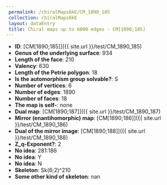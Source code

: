 ```yaml
--- 
 permalink: /chiralMaps6kE/CM_1890_185 
 collection: chiralMaps6kE
 layout: dataEntry
 title: Chiral maps up to 6000 edges - CM[1890;185]
---
```


- **ID**: [CM[1890;185]]({{ site.url }}/test/CM_1890_185)
- **Genus of the underlying surface**: 934
- **Length of the face**: 210
- **Valency**: 630
- **Length of the Petrie polygon**: 18
- **Is the automorphism group solvable?**: S
- **Number of vertices**: 6
- **Number of edges**: 1890
- **Number of faces**: 18
- **The map is self-**: none
- **Dual map**: [CM[1890;187]]({{ site.url }}/test/CM_1890_187)
- **Mirror (enantihomorphic) map**: [CM[1890;186]]({{ site.url }}/test/CM_1890_186)
- **Dual of the mirror image**: [CM[1890;188]]({{ site.url }}/test/CM_1890_188)
- **Z_q-Exponent?**: 2
- **No idea**:  281:186
- **No idea**: Y
- **No idea**: N
- **Skeleton**: Sk(6;2)^210
- **Some other kind of skeleton**: nan
